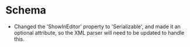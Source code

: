 # Schema

* Changed the 'ShowInEditor' property to 'Serializable', and made it an optional attribute, so the XML parser will need
  to be updated to handle this.